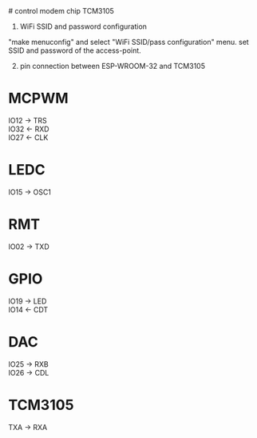 <html>
<body>
# control modem chip TCM3105

1. WiFi SSID and password configuration

"make menuconfig" and select "WiFi SSID/pass configuration" menu.
set SSID and password of the access-point.

2. pin connection between ESP-WROOM-32 and TCM3105

# MCPWM
IO12 -> TRS <br>
IO32 <- RXD <br>
IO27 <- CLK

# LEDC
IO15 -> OSC1

# RMT
IO02 -> TXD

# GPIO
IO19 -> LED <br>
IO14 <- CDT

# DAC
IO25 -> RXB <br>
IO26 -> CDL

# TCM3105
TXA -> RXA
</body>
</html>

